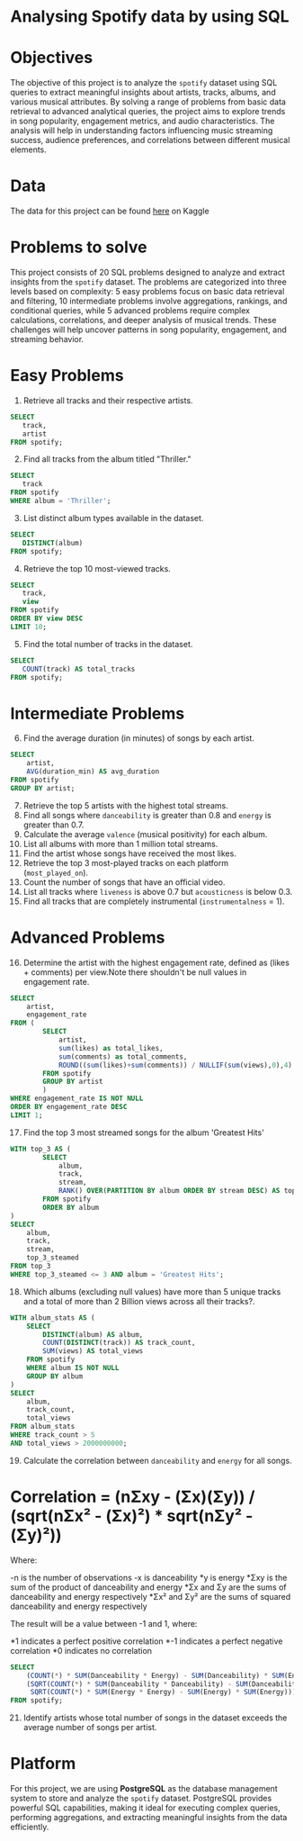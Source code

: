 # Analysing Spotify data by using SQL

# Objectives
The objective of this project is to analyze the `spotify` dataset using SQL queries to extract meaningful insights about artists, tracks, albums, and various musical attributes. By solving a range of problems from basic data retrieval to advanced analytical queries, the project aims to explore trends in song popularity, engagement metrics, and audio characteristics. The analysis will help in understanding factors influencing music streaming success, audience preferences, and correlations between different musical elements.

# Data
The data for this project can be found [here](https://www.kaggle.com/datasets/sanjanchaudhari/spotify-dataset) on Kaggle

# Problems to solve
This project consists of 20 SQL problems designed to analyze and extract insights from the `spotify` dataset. The problems are categorized into three levels based on complexity: 5 easy problems focus on basic data retrieval and filtering, 10 intermediate problems involve aggregations, rankings, and conditional queries, while 5 advanced problems require complex calculations, correlations, and deeper analysis of musical trends. These challenges will help uncover patterns in song popularity, engagement, and streaming behavior.

# Easy Problems
1. Retrieve all tracks and their respective artists.
   
```sql
SELECT
   track,
   artist
FROM spotify;
```


2. Find all tracks from the album titled "Thriller."

```sql
SELECT
   track
FROM spotify
WHERE album = 'Thriller';
```
 
3. List distinct album types available in the dataset.

```sql
SELECT 
   DISTINCT(album)
FROM spotify;
```   
4. Retrieve the top 10 most-viewed tracks.

```sql
SELECT
   track,
   view
FROM spotify
ORDER BY view DESC
LIMIT 10;
```
5. Find the total number of tracks in the dataset.  

```sql
SELECT
   COUNT(track) AS total_tracks
FROM spotify;
```

# Intermediate Problems
6. Find the average duration (in minutes) of songs by each artist.

```sql
SELECT
	artist,
	AVG(duration_min) AS avg_duration
FROM spotify
GROUP BY artist;
```

7. Retrieve the top 5 artists with the highest total streams.  
9. Find all songs where `danceability` is greater than 0.8 and `energy` is greater than 0.7.  
10. Calculate the average `valence` (musical positivity) for each album.  
11. List all albums with more than 1 million total streams.  
12. Find the artist whose songs have received the most likes.  
13. Retrieve the top 3 most-played tracks on each platform (`most_played_on`).  
14. Count the number of songs that have an official video.  
15. List all tracks where `liveness` is above 0.7 but `acousticness` is below 0.3.  
15. Find all tracks that are completely instrumental (`instrumentalness` = 1).  

# Advanced Problems
16. Determine the artist with the highest engagement rate, defined as (likes + comments) per view.Note there shouldn't be null values in engagement rate.

```sql
SELECT
	artist,
	engagement_rate
FROM (
		SELECT
			artist,
			sum(likes) as total_likes,
			sum(comments) as total_comments,
			ROUND((sum(likes)+sum(comments)) / NULLIF(sum(views),0),4) as engagement_rate
		FROM spotify
		GROUP BY artist
		)
WHERE engagement_rate IS NOT NULL
ORDER BY engagement_rate DESC
LIMIT 1;
```

17. Find the top 3 most streamed songs for the album 'Greatest Hits'

```sql
WITH top_3 AS (
		SELECT
			album,
			track,
			stream,
			RANK() OVER(PARTITION BY album ORDER BY stream DESC) AS top_3_steamed
		FROM spotify
		ORDER BY album
)
SELECT
	album,
	track,
	stream,
	top_3_steamed
FROM top_3
WHERE top_3_steamed <= 3 AND album = 'Greatest Hits';
```


18. Which albums (excluding null values) have more than 5 unique tracks and a total of more than 2 Billion views across all their tracks?.

```sql
WITH album_stats AS (
    SELECT 
        DISTINCT(album) AS album,
        COUNT(DISTINCT(track)) AS track_count,
        SUM(views) AS total_views
    FROM spotify
	WHERE album IS NOT NULL
    GROUP BY album
)
SELECT 
    album,
    track_count,
    total_views
FROM album_stats
WHERE track_count > 5 
AND total_views > 2000000000;
```
     
19. Calculate the correlation between `danceability` and `energy` for all songs.

# Correlation = (nΣxy - (Σx)(Σy)) / (sqrt(nΣx² - (Σx)²) * sqrt(nΣy² - (Σy)²)) #
Where:

-n is the number of observations
-x is danceability
*y is energy
*Σxy is the sum of the product of danceability and energy
*Σx and Σy are the sums of danceability and energy respectively
*Σx² and Σy² are the sums of squared danceability and energy respectively

The result will be a value between -1 and 1, where:

*1 indicates a perfect positive correlation
*-1 indicates a perfect negative correlation
*0 indicates no correlation

```sql
SELECT 
    (COUNT(*) * SUM(Danceability * Energy) - SUM(Danceability) * SUM(Energy)) / 
    (SQRT(COUNT(*) * SUM(Danceability * Danceability) - SUM(Danceability) * SUM(Danceability)) * 
     SQRT(COUNT(*) * SUM(Energy * Energy) - SUM(Energy) * SUM(Energy))) AS Correlation
FROM spotify;
```

21. Identify artists whose total number of songs in the dataset exceeds the average number of songs per artist.  

# Platform
For this project, we are using **PostgreSQL** as the database management system to store and analyze the `spotify` dataset. PostgreSQL provides powerful SQL capabilities, making it ideal for executing complex queries, performing aggregations, and extracting meaningful insights from the data efficiently.


